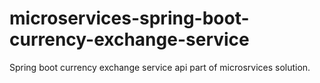 # microservices-spring-boot-currency-exchange-service

Spring boot currency exchange service api part of microsrvices solution.
